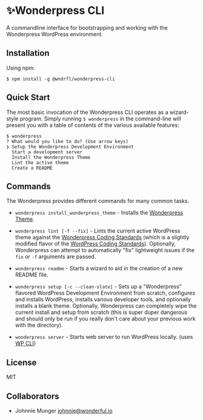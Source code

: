 # ✨Wonderpress CLI
A commandline interface for bootstrapping and working with the Wonderpress WordPress environment. 

## Installation

Using npm:

```
$ npm install -g @wndrfl/wonderpress-cli
```

## Quick Start
The most basic invocation of the Wonderpress CLI operates as a wizard-style program. Simply running `$ wonderpress` in the command-line will present you with a table of contents of the various available features:

```
$ wonderpress
? What would you like to do? (Use arrow keys)
❯ Setup the Wonderpress Development Environment
  Start a development server
  Install the Wonderpress Theme
  Lint the active theme
  Create a README
```

## Commands
The Wonderpress provides different commands for many common tasks.

- `wonderpress install_wonderpress_theme` - Installs the [Wonderpress Theme](https://github.com/wndrfl/wonderpress-theme).

- `wonderpress lint [-f --fix]` - Lints the current active WordPress theme against the [Wonderpress Coding Standards](https://github.com/wndrfl/wonderpress-development-environment/blob/master/phpcs.xml) (which is a slightly modified flavor of the [WordPress Coding Standards](https://developer.wordpress.org/coding-standards/wordpress-coding-standards/php/)). Optionally, Wonderpress can attempt to automatically "fix" lightweight issues if the `fix` or `-f` arguments are passed.

- `wonderpress readme` - Starts a wizard to aid in the creation of a new README file.

- `wonderpress setup [-c --clean-slate]` - Sets up a "Wonderpress" flavored WordPress Development Environment from scratch, configures and installs WordPress, installs various developer tools, and optionally installs a blank theme. Optionally, Wonderpress can completely wipe the current install and setup from scratch (this is super duper dangerous and should only be run if you really don't care about your previous work with the directory).

- `wonderpress server` - Starts web server to run WordPress locally. (uses [WP CLI](https://developer.wordpress.org/cli/commands/server/))


## License
MIT

## Collaborators
- Johnnie Munger johnnie@wonderful.io